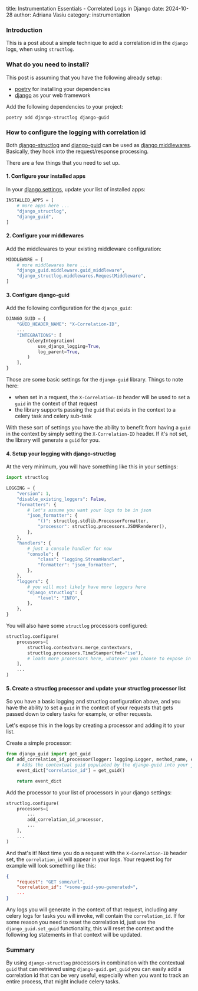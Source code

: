 title: Instrumentation Essentials - Correlated Logs in Django
date: 2024-10-28
author: Adriana Vasiu
category: instrumentation

### Introduction

This is a post about a simple technique to add a correlation id in the `django` logs, when using `structlog`.

### What do you need to install?

This post is assuming that you have the following already setup:

- [poetry](https://python-poetry.org/) for installing your dependencies
- [django](https://www.djangoproject.com/) as your web framework

Add the following dependencies to your project:

```shell
poetry add django-structlog django-guid
```

### How to configure the logging with correlation id

Both [django-structlog](https://django-structlog.readthedocs.io/en/latest/) and [django-guid](https://django-guid.readthedocs.io/en/latest/)
can be used as [django middlewares](https://docs.djangoproject.com/en/5.1/topics/http/middleware/).
Basically, they hook into the request/response processing.

There are a few things that you need to set up. 

#### 1. Configure your installed apps

In your [django settings](https://docs.djangoproject.com/en/5.1/ref/settings/), update your list of installed apps:

```python
INSTALLED_APPS = [
    # more apps here ...
    "django_structlog",
    "django_guid",
]
```

#### 2. Configure your middlewares

Add the middlewares to your existing middleware configuration:

```python
MIDDLEWARE = [
    # more middlewares here ...
    "django_guid.middleware.guid_middleware",
    "django_structlog.middlewares.RequestMiddleware",
]
```

#### 3. Configure django-guid

Add the following configuration for the `django_guid`:

```python
DJANGO_GUID = {
    "GUID_HEADER_NAME": "X-Correlation-ID", 
    ...
    "INTEGRATIONS": [
        CeleryIntegration(
            use_django_logging=True,
            log_parent=True,
        )
    ],
}
```

Those are some basic settings for the `django-guid` library. Things to note here:

- when set in a request, the `X-Correlation-ID` header will be used to set a `guid` in the context of that request
- the library supports passing the `guid` that exists in the context to a celery task and celery sub-task

With these sort of settings you have the ability to benefit from having a `guid` in the context by simply
setting the `X-Correlation-ID` header. If it's not set, the library will generate a `guid` for you. 

#### 4. Setup your logging with django-structlog

At the very minimum, you will have something like this in your settings:

```python
import structlog

LOGGING = {
    "version": 1,
    "disable_existing_loggers": False,
    "formatters": {
        # let's assume you want your logs to be in json
        "json_formatter": {
            "()": structlog.stdlib.ProcessorFormatter,
            "processor": structlog.processors.JSONRenderer(),
        },
    },
    "handlers": {
        # just a console handler for now
        "console": {
            "class": "logging.StreamHandler",
            "formatter": "json_formatter",
        },
    },
    "loggers": {
        # you will most likely have more loggers here
        "django_structlog": {
            "level": "INFO",
        },
    },
}
```

You will also have some `structlog` processors configured:

```python
structlog.configure(
    processors=[
        structlog.contextvars.merge_contextvars,
        structlog.processors.TimeStamper(fmt="iso"),
        # loads more processors here, whatever you choose to expose in logs
    ],
    ...
)
```

#### 5. Create a structlog processor and update your structlog processor list

So you have a basic logging and structlog configuration above, and you have the ability to set a `guid` in the context of 
your requests that gets passed down to celery tasks for example, or other requests. 

Let's expose this in the logs by creating a processor and adding it to your list.

Create a simple processor:

```python
from django_guid import get_guid
def add_correlation_id_processor(logger: logging.Logger, method_name, event_dict):
    # Adds the contextual guid populated by the django-guid into your json log
    event_dict["correlation_id"] = get_guid()

    return event_dict
```

Add the processor to your list of processors in your django settings:

```python
structlog.configure(
    processors=[
        ...
        add_correlation_id_processor,
        ...
    ],
    ...
)
```

And that's it! Next time you do a request  with the `X-Correlation-ID` header set, the `correlation_id` will appear in your logs. 
Your request log for example will look something like this:

```json
{
    "request": "GET some/url",
    "correlation_id": "<some-guid-you-generated>",
    ...
}
```

Any logs you will generate in the context of that request, including any celery logs for tasks you will invoke, will contain 
the `correlation_id`. 
If for some reason you need to reset the correlation id, just use the `django_guid.set_guid` functionality, this will 
reset the context and the following log statements in that context will be updated.

### Summary

By using `django-structlog` processors in combination with the contextual `guid` that can retrieved using `django-guid.get_guid`
you can easily add a correlation id that can be very useful, especially when you want to track an entire process, that
might include celery tasks. 







